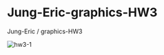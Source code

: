 # Jung-Eric-graphics-HW3
Jung-Eric / graphics-HW3

![hw3-1](https://user-images.githubusercontent.com/56705742/126457996-fd8dbcc0-c865-4086-b9df-560f27391431.gif)

